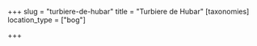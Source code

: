 +++
slug = "turbiere-de-hubar"
title = "Turbiere de Hubar"
[taxonomies]
location_type = ["bog"]

+++


